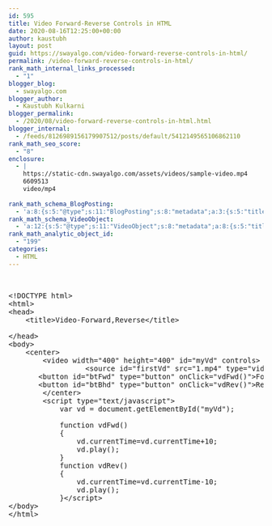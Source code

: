 ```yaml
---
id: 595
title: Video Forward-Reverse Controls in HTML
date: 2020-08-16T12:25:00+00:00
author: kaustubh
layout: post
guid: https://swayalgo.com/video-forward-reverse-controls-in-html/
permalink: /video-forward-reverse-controls-in-html/
rank_math_internal_links_processed:
  - "1"
blogger_blog:
  - swayalgo.com
blogger_author:
  - Kaustubh Kulkarni
blogger_permalink:
  - /2020/08/video-forward-reverse-controls-in-html.html
blogger_internal:
  - /feeds/8126989156179907512/posts/default/5412149565106862110
rank_math_seo_score:
  - "8"
enclosure:
  - |
    https://static-cdn.swayalgo.com/assets/videos/sample-video.mp4
    6609513
    video/mp4
    
rank_math_schema_BlogPosting:
  - 'a:8:{s:5:"@type";s:11:"BlogPosting";s:8:"metadata";a:3:{s:5:"title";s:7:"Article";s:4:"type";s:8:"template";s:9:"isPrimary";b:1;}s:8:"headline";s:11:"%seo_title%";s:11:"description";s:17:"%seo_description%";s:13:"datePublished";s:20:"%date(Y-m-dTH:i:sP)%";s:12:"dateModified";s:24:"%modified(Y-m-dTH:i:sP)%";s:5:"image";a:2:{s:5:"@type";s:11:"ImageObject";s:3:"url";s:16:"%post_thumbnail%";}s:6:"author";a:2:{s:5:"@type";s:6:"Person";s:4:"name";s:6:"%name%";}}'
rank_math_schema_VideoObject:
  - 'a:12:{s:5:"@type";s:11:"VideoObject";s:8:"metadata";a:8:{s:5:"title";s:5:"Video";s:4:"type";s:8:"template";s:9:"shortcode";s:15:"s-6042f1bdc18ce";s:9:"isPrimary";b:0;s:23:"reviewLocationShortcode";s:24:"[rank_math_rich_snippet]";s:8:"category";s:12:"%categories%";s:4:"tags";s:6:"%tags%";s:15:"isAutoGenerated";b:1;}s:4:"name";s:11:"%seo_title%";s:11:"description";s:17:"%seo_description%";s:10:"uploadDate";s:20:"%date(Y-m-dTH:i:sP)%";s:12:"thumbnailUrl";s:16:"%post_thumbnail%";s:8:"embedUrl";s:0:"";s:10:"contentUrl";s:62:"https://static-cdn.swayalgo.com/assets/videos/sample-video.mp4";s:8:"duration";s:0:"";s:5:"width";s:0:"";s:6:"height";s:0:"";s:16:"isFamilyFriendly";b:1;}'
rank_math_analytic_object_id:
  - "199"
categories:
  - HTML
---
```

<pre><br /><br />&lt;!DOCTYPE html&gt;<br />&lt;html&gt;<br />&lt;head&gt;<br />	&lt;title&gt;Video-Forward,Reverse&lt;/title&gt;<br /><br />&lt;/head&gt;<br />&lt;body&gt;<br />    &lt;center&gt;<br />        &lt;video width="400" height="400" id="myVd" controls&gt;<br />                  &lt;source id="firstVd" src="1.mp4" type="video/mp4"&gt;&lt;/video&gt;<br />       &lt;button id="btFwd" type="button" onClick="vdFwd()"&gt;Forward&lt;/button&gt;<br />       &lt;button id="btBhd" type="button" onClick="vdRev()"&gt;Reverse&lt;/button&gt;&lt;br&gt;<br />        &lt;/center&gt;<br />        &lt;script type="text/javascript"&gt;<br />            var vd = document.getElementById("myVd");<br />           <br />            function vdFwd()<br />            {<br />                vd.currentTime=vd.currentTime+10;<br />                vd.play();<br />            }<br />            function vdRev()<br />            {<br />                vd.currentTime=vd.currentTime-10;<br />                vd.play();<br />            }&lt;/script&gt;<br />&lt;/body&gt;<br />&lt;/html&gt;<br /></pre>

